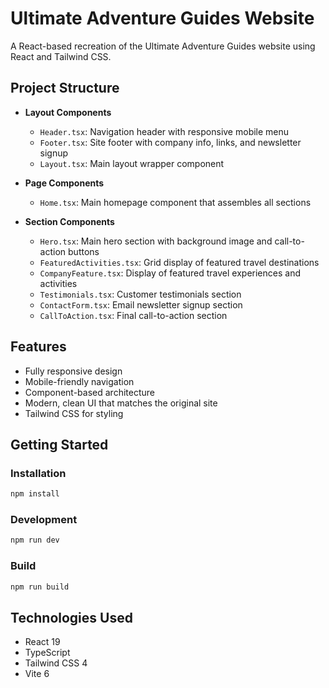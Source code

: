 # Ultimate Adventure Guides Website

A React-based recreation of the Ultimate Adventure Guides website using React and Tailwind CSS.

## Project Structure

- **Layout Components**
  - `Header.tsx`: Navigation header with responsive mobile menu
  - `Footer.tsx`: Site footer with company info, links, and newsletter signup
  - `Layout.tsx`: Main layout wrapper component

- **Page Components**
  - `Home.tsx`: Main homepage component that assembles all sections

- **Section Components**
  - `Hero.tsx`: Main hero section with background image and call-to-action buttons
  - `FeaturedActivities.tsx`: Grid display of featured travel destinations
  - `CompanyFeature.tsx`: Display of featured travel experiences and activities
  - `Testimonials.tsx`: Customer testimonials section
  - `ContactForm.tsx`: Email newsletter signup section
  - `CallToAction.tsx`: Final call-to-action section

## Features

- Fully responsive design
- Mobile-friendly navigation
- Component-based architecture
- Modern, clean UI that matches the original site
- Tailwind CSS for styling

## Getting Started

### Installation

```bash
npm install
```

### Development

```bash
npm run dev
```

### Build

```bash
npm run build
```

## Technologies Used

- React 19
- TypeScript
- Tailwind CSS 4
- Vite 6